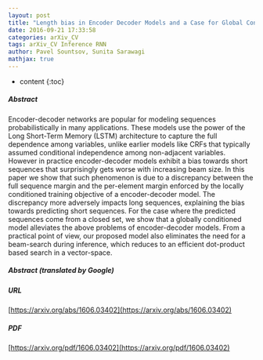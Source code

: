 ```yaml
---
layout: post
title: "Length bias in Encoder Decoder Models and a Case for Global Conditioning"
date: 2016-09-21 17:33:58
categories: arXiv_CV
tags: arXiv_CV Inference RNN
author: Pavel Sountsov, Sunita Sarawagi
mathjax: true
---
```


* content
{:toc}

##### Abstract
Encoder-decoder networks are popular for modeling sequences probabilistically in many applications. These models use the power of the Long Short-Term Memory (LSTM) architecture to capture the full dependence among variables, unlike earlier models like CRFs that typically assumed conditional independence among non-adjacent variables. However in practice encoder-decoder models exhibit a bias towards short sequences that surprisingly gets worse with increasing beam size. In this paper we show that such phenomenon is due to a discrepancy between the full sequence margin and the per-element margin enforced by the locally conditioned training objective of a encoder-decoder model. The discrepancy more adversely impacts long sequences, explaining the bias towards predicting short sequences. For the case where the predicted sequences come from a closed set, we show that a globally conditioned model alleviates the above problems of encoder-decoder models. From a practical point of view, our proposed model also eliminates the need for a beam-search during inference, which reduces to an efficient dot-product based search in a vector-space.

##### Abstract (translated by Google)


##### URL
[https://arxiv.org/abs/1606.03402](https://arxiv.org/abs/1606.03402)

##### PDF
[https://arxiv.org/pdf/1606.03402](https://arxiv.org/pdf/1606.03402)


